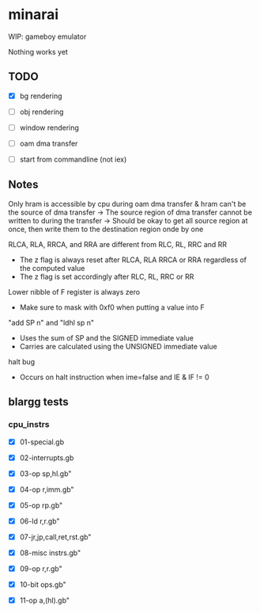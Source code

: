 # minarai

WIP: gameboy emulator

Nothing works yet


## TODO
- [x] bg rendering
- [ ] obj rendering
- [ ] window rendering
- [ ] oam dma transfer
- [ ] start from commandline (not iex)


## Notes
Only hram is accessible by cpu during oam dma transfer & hram can't be the source of dma transfer
-> The source region of dma transfer cannot be written to during the transfer
-> Should be okay to get all source region at once, then write them to the destination region onde by one

RLCA, RLA, RRCA, and RRA are different from RLC, RL, RRC and RR
- The z flag is always reset after RLCA, RLA RRCA or RRA regardless of the computed value
- The z flag is set accordingly after RLC, RL, RRC or RR

Lower nibble of F register is always zero
- Make sure to mask with 0xf0 when putting a value into F

"add SP n" and "ldhl sp n"
- Uses the sum of SP and the SIGNED immediate value
- Carries are calculated using the UNSIGNED immediate value

halt bug
- Occurs on halt instruction when ime=false and IE & IF != 0


## blargg tests
### cpu_instrs
- [x] 01-special.gb
- [x] 02-interrupts.gb
- [x] 03-op sp,hl.gb"
- [x] 04-op r,imm.gb"
- [x] 05-op rp.gb"
- [x] 06-ld r,r.gb"
- [x] 07-jr,jp,call,ret,rst.gb"
- [x] 08-misc instrs.gb"
- [x] 09-op r,r.gb"
- [x] 10-bit ops.gb"
- [x] 11-op a,(hl).gb"


